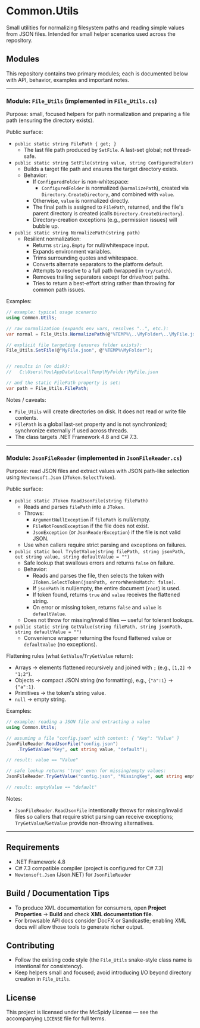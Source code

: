 ﻿# Common.Utils

Small utilities for normalizing filesystem paths and reading simple values from JSON files. Intended for small helper scenarios used across the repository.

## Modules

This repository contains two primary modules; each is documented below with API, behavior, examples and important notes.

---

### Module: `File_Utils` (implemented in `File_Utils.cs`)

Purpose: small, focused helpers for path normalization and preparing a file path (ensuring the directory exists).

Public surface:
- `public static string FilePath { get; }`
  - The last file path produced by `SetFile`. A last-set global; not thread-safe.
- `public static string SetFile(string value, string ConfiguredFolder)`
  - Builds a target file path and ensures the target directory exists.
  - Behavior:
    - If `ConfiguredFolder` is non-whitespace:
      - `ConfiguredFolder` is normalized (`NormalizePath`), created via `Directory.CreateDirectory`, and combined with `value`.
    - Otherwise, `value` is normalized directly.
    - The final path is assigned to `FilePath`, returned, and the file's parent directory is created (calls `Directory.CreateDirectory`).
    - Directory-creation exceptions (e.g., permission issues) will bubble up.
- `public static string NormalizePath(string path)`
  - Resilient normalization:
    - Returns `string.Empty` for null/whitespace input.
    - Expands environment variables.
    - Trims surrounding quotes and whitespace.
    - Converts alternate separators to the platform default.
    - Attempts to resolve to a full path (wrapped in `try/catch`).
    - Removes trailing separators except for drive/root paths.
    - Tries to return a best-effort string rather than throwing for common path issues.

Examples:

```csharp
// example: typical usage scenario
using Common.Utils;

// raw normalization (expands env vars, resolves "..", etc.):
var normal = File_Utils.NormalizePath(@"%TEMP%\..\MyFolder\..\MyFile.json");

// explicit file targeting (ensures folder exists):
File_Utils.SetFile(@"MyFile.json", @"%TEMP%\MyFolder");


// results in (on disk):
//   C:\Users\You\AppData\Local\Temp\MyFolder\MyFile.json

// and the static FilePath property is set:
var path = File_Utils.FilePath;
```

Notes / caveats:
- `File_Utils` will create directories on disk. It does not read or write file contents.
- `FilePath` is a global last-set property and is not synchronized; synchronize externally if used across threads.
- The class targets .NET Framework 4.8 and C# 7.3.

---

### Module: `JsonFileReader` (implemented in `JsonFileReader.cs`)

Purpose: read JSON files and extract values with JSON path-like selection using `Newtonsoft.Json` (`JToken.SelectToken`).

Public surface:
- `public static JToken ReadJsonFile(string filePath)`
  - Reads and parses `filePath` into a `JToken`.
  - Throws:
    - `ArgumentNullException` if `filePath` is null/empty.
    - `FileNotFoundException` if the file does not exist.
    - `JsonException` (or `JsonReaderException`) if the file is not valid JSON.
  - Use when callers require strict parsing and exceptions on failures.
- `public static bool TryGetValue(string filePath, string jsonPath, out string value, string defaultValue = "")`
  - Safe lookup that swallows errors and returns `false` on failure.
  - Behavior:
    - Reads and parses the file, then selects the token with `JToken.SelectToken(jsonPath, errorWhenNoMatch: false)`.
    - If `jsonPath` is null/empty, the entire document (`root`) is used.
    - If token found, returns `true` and `value` receives the flattened string.
    - On error or missing token, returns `false` and `value` is `defaultValue`.
  - Does not throw for missing/invalid files — useful for tolerant lookups.
- `public static string GetValue(string filePath, string jsonPath, string defaultValue = "")`
  - Convenience wrapper returning the found flattened value or `defaultValue` (no exceptions).

Flattening rules (what `GetValue`/`TryGetValue` return):
- Arrays -> elements flattened recursively and joined with `;` (e.g., `[1,2]` -> `"1;2"`).
- Objects -> compact JSON string (no formatting), e.g., `{"a":1}` -> `{"a":1}`.
- Primitives -> the token's string value.
- `null` -> empty string.

Examples:

```csharp
// example: reading a JSON file and extracting a value
using Common.Utils;

// assuming a file "config.json" with content: { "Key": "Value" }
JsonFileReader.ReadJsonFile("config.json")
    .TryGetValue("Key", out string value, "default");

// result: value == "Value"

// safe lookup returns 'true' even for missing/empty values:
JsonFileReader.TryGetValue("config.json", "MissingKey", out string emptyValue, "default");

// result: emptyValue == "default"
```

Notes:
- `JsonFileReader.ReadJsonFile` intentionally throws for missing/invalid files so callers that require strict parsing can receive exceptions; `TryGetValue`/`GetValue` provide non-throwing alternatives.

---

## Requirements

- .NET Framework 4.8
- C# 7.3 compatible compiler (project is configured for C# 7.3)
- `Newtonsoft.Json` (Json.NET) for `JsonFileReader`

## Build / Documentation Tips

- To produce XML documentation for consumers, open __Project Properties__ → __Build__ and check __XML documentation file__.
- For browsable API docs consider DocFX or Sandcastle; enabling XML docs will allow those tools to generate richer output.

## Contributing

- Follow the existing code style (the `File_Utils` snake-style class name is intentional for consistency).
- Keep helpers small and focused; avoid introducing I/O beyond directory creation in `File_Utils`.

## License

This project is licensed under the McSpidy License — see the accompanying `LICENSE` file for full terms.
